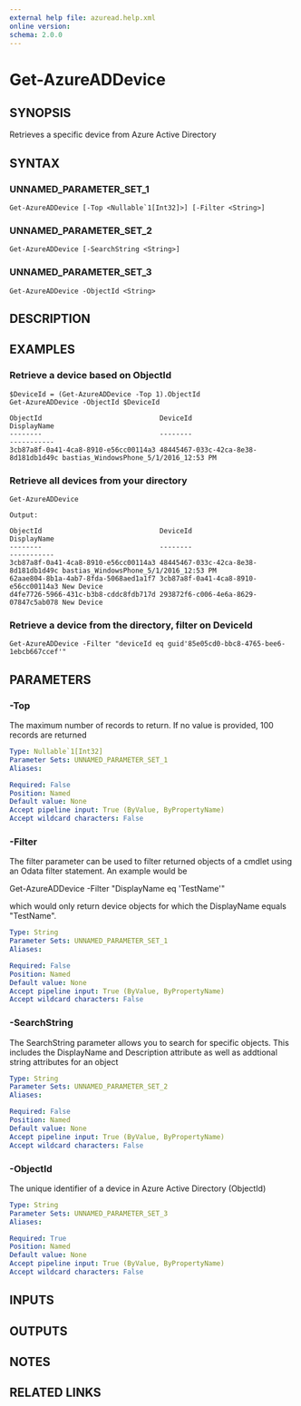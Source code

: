 ```yaml
---
external help file: azuread.help.xml
online version: 
schema: 2.0.0
---
```


# Get-AzureADDevice

## SYNOPSIS
Retrieves a specific device from Azure Active Directory

## SYNTAX

### UNNAMED_PARAMETER_SET_1
```
Get-AzureADDevice [-Top <Nullable`1[Int32]>] [-Filter <String>]
```

### UNNAMED_PARAMETER_SET_2
```
Get-AzureADDevice [-SearchString <String>]
```

### UNNAMED_PARAMETER_SET_3
```
Get-AzureADDevice -ObjectId <String>
```

## DESCRIPTION

## EXAMPLES

### Retrieve a device based on ObjectId
```
$DeviceId = (Get-AzureADDevice -Top 1).ObjectId
Get-AzureADDevice -ObjectId $DeviceId

ObjectId                             DeviceId                             DisplayName
--------                             --------                             -----------
3cb87a8f-0a41-4ca8-8910-e56cc00114a3 48445467-033c-42ca-8e38-8d181db1d49c bastias_WindowsPhone_5/1/2016_12:53 PM
```

### Retrieve all devices from your directory
```
Get-AzureADDevice

Output:

ObjectId                             DeviceId                             DisplayName
--------                             --------                             -----------
3cb87a8f-0a41-4ca8-8910-e56cc00114a3 48445467-033c-42ca-8e38-8d181db1d49c bastias_WindowsPhone_5/1/2016_12:53 PM
62aae804-8b1a-4ab7-8fda-5068aed1a1f7 3cb87a8f-0a41-4ca8-8910-e56cc00114a3 New Device
d4fe7726-5966-431c-b3b8-cddc8fdb717d 293872f6-c006-4e6a-8629-07847c5ab078 New Device
```

### Retrieve a device from the directory, filter on DeviceId
```
Get-AzureADDevice -Filter "deviceId eq guid'85e05cd0-bbc8-4765-bee6-1ebcb667ccef'"
```

## PARAMETERS

### -Top
The maximum number of records to return.
If no value is provided, 100 records are returned

```yaml
Type: Nullable`1[Int32]
Parameter Sets: UNNAMED_PARAMETER_SET_1
Aliases: 

Required: False
Position: Named
Default value: None
Accept pipeline input: True (ByValue, ByPropertyName)
Accept wildcard characters: False
```

### -Filter
The filter parameter can be used to filter returned objects of a cmdlet using an Odata filter statement.
An example would be 

Get-AzureADDevice -Filter "DisplayName eq 'TestName'"

which would only return device objects for which the DisplayName equals "TestName".

```yaml
Type: String
Parameter Sets: UNNAMED_PARAMETER_SET_1
Aliases: 

Required: False
Position: Named
Default value: None
Accept pipeline input: True (ByValue, ByPropertyName)
Accept wildcard characters: False
```

### -SearchString
The SearchString parameter allows you to search for specific objects.
This includes the DisplayName and Description attribute as well as addtional string attributes for an object

```yaml
Type: String
Parameter Sets: UNNAMED_PARAMETER_SET_2
Aliases: 

Required: False
Position: Named
Default value: None
Accept pipeline input: True (ByValue, ByPropertyName)
Accept wildcard characters: False
```

### -ObjectId
The unique identifier of a device in Azure Active Directory (ObjectId)

```yaml
Type: String
Parameter Sets: UNNAMED_PARAMETER_SET_3
Aliases: 

Required: True
Position: Named
Default value: None
Accept pipeline input: True (ByValue, ByPropertyName)
Accept wildcard characters: False
```

## INPUTS

## OUTPUTS

## NOTES

## RELATED LINKS

